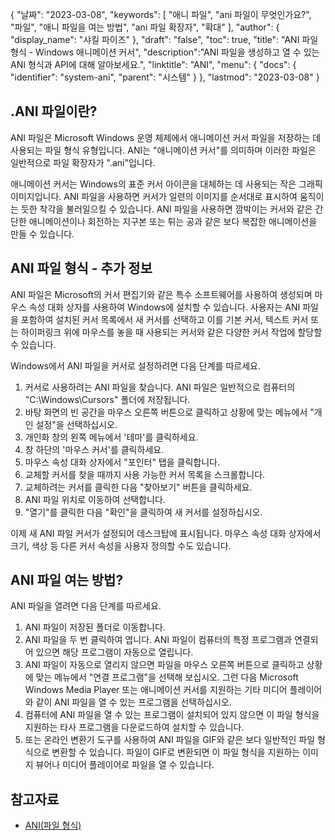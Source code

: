 {
"날짜": "2023-03-08",
  "keywords": [
"애니 파일",
"ani 파일이 무엇인가요?",
"파일",
"애니 파일을 여는 방법",
"ani 파일 확장자",
"확대"
],
  "author": {
"display_name": "샤킬 파이즈"
},
"draft": "false",
"toc": true,
"title": "ANI 파일 형식 - Windows 애니메이션 커서",
  "description":"ANI 파일을 생성하고 열 수 있는 ANI 형식과 API에 대해 알아보세요.",
"linktitle": "ANI",
  "menu": {
    "docs": {
      "identifier": "system-ani",
"parent": "시스템"
}
},
"lastmod": "2023-03-08"
}

## .ANI 파일이란?

ANI 파일은 Microsoft Windows 운영 체제에서 애니메이션 커서 파일을 저장하는 데 사용되는 파일 형식 유형입니다. ANI는 "애니메이션 커서"를 의미하며 이러한 파일은 일반적으로 파일 확장자가 ".ani"입니다.

애니메이션 커서는 Windows의 표준 커서 아이콘을 대체하는 데 사용되는 작은 그래픽 이미지입니다. ANI 파일을 사용하면 커서가 일련의 이미지를 순서대로 표시하여 움직이는 듯한 착각을 불러일으킬 수 있습니다. ANI 파일을 사용하면 깜박이는 커서와 같은 간단한 애니메이션이나 회전하는 지구본 또는 튀는 공과 같은 보다 복잡한 애니메이션을 만들 수 있습니다.

## ANI 파일 형식 - 추가 정보

ANI 파일은 Microsoft의 커서 편집기와 같은 특수 소프트웨어를 사용하여 생성되며 마우스 속성 대화 상자를 사용하여 Windows에 설치할 수 있습니다. 사용자는 ANI 파일을 포함하여 설치된 커서 목록에서 새 커서를 선택하고 이를 기본 커서, 텍스트 커서 또는 하이퍼링크 위에 마우스를 놓을 때 사용되는 커서와 같은 다양한 커서 작업에 할당할 수 있습니다.

Windows에서 ANI 파일을 커서로 설정하려면 다음 단계를 따르세요.

1. 커서로 사용하려는 ANI 파일을 찾습니다. ANI 파일은 일반적으로 컴퓨터의 "C:\Windows\Cursors" 폴더에 저장됩니다.
2. 바탕 화면의 빈 공간을 마우스 오른쪽 버튼으로 클릭하고 상황에 맞는 메뉴에서 "개인 설정"을 선택하십시오.
3. 개인화 창의 왼쪽 메뉴에서 '테마'를 클릭하세요.
4. 창 하단의 '마우스 커서'를 클릭하세요.
5. 마우스 속성 대화 상자에서 "포인터" 탭을 클릭합니다.
6. 교체할 커서를 찾을 때까지 사용 가능한 커서 목록을 스크롤합니다.
7. 교체하려는 커서를 클릭한 다음 "찾아보기" 버튼을 클릭하세요.
8. ANI 파일 위치로 이동하여 선택합니다.
9. "열기"를 클릭한 다음 "확인"을 클릭하여 새 커서를 설정하십시오.

이제 새 ANI 파일 커서가 설정되어 데스크탑에 표시됩니다. 마우스 속성 대화 상자에서 크기, 색상 등 다른 커서 속성을 사용자 정의할 수도 있습니다.

## ANI 파일 여는 방법?

ANI 파일을 열려면 다음 단계를 따르세요.

1. ANI 파일이 저장된 폴더로 이동합니다.
2. ANI 파일을 두 번 클릭하여 엽니다. ANI 파일이 컴퓨터의 특정 프로그램과 연결되어 있으면 해당 프로그램이 자동으로 열립니다.
3. ANI 파일이 자동으로 열리지 않으면 파일을 마우스 오른쪽 버튼으로 클릭하고 상황에 맞는 메뉴에서 "연결 프로그램"을 선택해 보십시오. 그런 다음 Microsoft Windows Media Player 또는 애니메이션 커서를 지원하는 기타 미디어 플레이어와 같이 ANI 파일을 열 수 있는 프로그램을 선택하십시오.
4. 컴퓨터에 ANI 파일을 열 수 있는 프로그램이 설치되어 있지 않으면 이 파일 형식을 지원하는 타사 프로그램을 다운로드하여 설치할 수 있습니다.
5. 또는 온라인 변환기 도구를 사용하여 ANI 파일을 GIF와 같은 보다 일반적인 파일 형식으로 변환할 수 있습니다. 파일이 GIF로 변환되면 이 파일 형식을 지원하는 이미지 뷰어나 미디어 플레이어로 파일을 열 수 있습니다.

## 참고자료
* [ANI(파일 형식)](https://en.wikipedia.org/wiki/ANI_(file_format))

